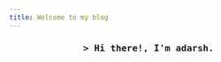 ```yaml
---
title: Welcome to my blog
---
```


<h3 align="center"><samp>&gt; Hi there!, I'm adarsh.</samp></h3>

